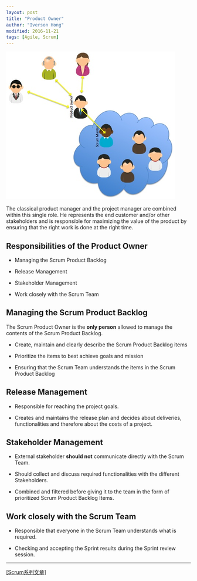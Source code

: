 ```yaml
---
layout: post
title: "Product Owner"
author: "Iverson Hong"
modified: 2016-11-21
tags: [Agile, Scrum]
---
```


![](..\images\postImage\Scrum\Scrum_Roles.jpg)

The classical product manager and the project manager are combined within this single role. He represents the end customer and/or other stakeholders and is responsible for maximizing the value of the product by ensuring that the right work is done at the right time.

## Responsibilities of the Product Owner ##

- Managing the Scrum Product Backlog

- Release Management

- Stakeholder Management

- Work closely with the Scrum Team

## Managing the Scrum Product Backlog ##

The Scrum Product Owner is the **only person** allowed to manage the contents of the Scrum Product Backlog.

- Create, maintain and clearly describe the Scrum Product Backlog items

- Prioritize the items to best achieve goals and mission

- Ensuring that the Scrum Team understands the items in the Scrum Product Backlog

## Release Management ##

- Responsible for reaching the project goals.

- Creates and maintains the release plan and decides about deliveries, functionalities and therefore about the costs of a project.

## Stakeholder Management ##

- External stakeholder **should not** communicate directly with the Scrum Team.

- Should collect and discuss required functionalities with the different Stakeholders.

- Combined and filtered before giving it to the team in the form of prioritized Scrum Product Backlog Items.

## Work closely with the Scrum Team ##

- Responsible that everyone in the Scrum Team understands what is required.

- Checking and accepting the Sprint results during the Sprint review session. 

----------

[[Scrum系列文章]](http://iverson127.github.io/tags/#Scrum)